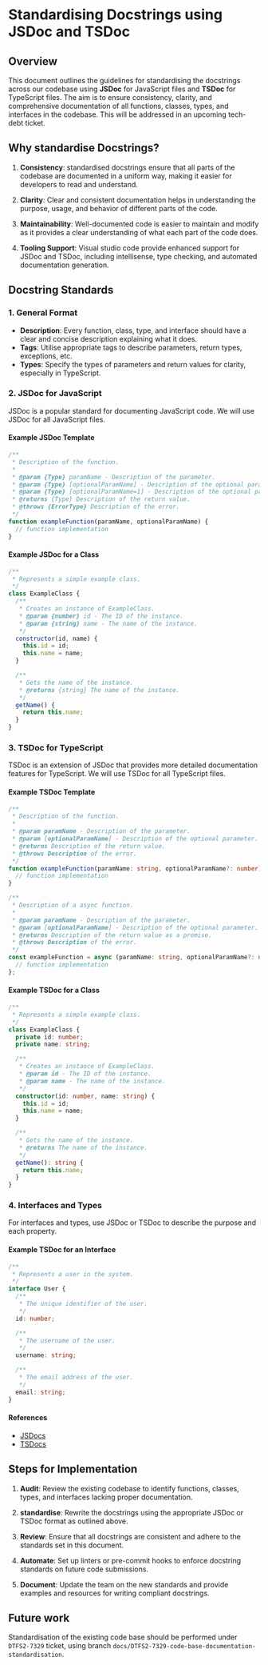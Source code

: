 # Standardising Docstrings using JSDoc and TSDoc

## Overview

This document outlines the guidelines for standardising the docstrings across our codebase using **JSDoc** for JavaScript files and **TSDoc** for TypeScript files. The aim is to ensure consistency, clarity, and comprehensive documentation of all functions, classes, types, and interfaces in the codebase. This will be addressed in an upcoming tech-debt ticket.

## Why standardise Docstrings?

1. **Consistency**: standardised docstrings ensure that all parts of the codebase are documented in a uniform way, making it easier for developers to read and understand.

2. **Clarity**: Clear and consistent documentation helps in understanding the purpose, usage, and behavior of different parts of the code.

3. **Maintainability**: Well-documented code is easier to maintain and modify as it provides a clear understanding of what each part of the code does.

4. **Tooling Support**: Visual studio code provide enhanced support for JSDoc and TSDoc, including intellisense, type checking, and automated documentation generation.

## Docstring Standards

### 1. General Format

- **Description**: Every function, class, type, and interface should have a clear and concise description explaining what it does.
- **Tags**: Utilise appropriate tags to describe parameters, return types, exceptions, etc.
- **Types**: Specify the types of parameters and return values for clarity, especially in TypeScript.

### 2. JSDoc for JavaScript

JSDoc is a popular standard for documenting JavaScript code. We will use JSDoc for all JavaScript files.

#### Example JSDoc Template

```javascript
/**
 * Description of the function.
 *
 * @param {Type} paramName - Description of the parameter.
 * @param {Type} [optionalParamName] - Description of the optional parameter.
 * @param {Type} [optionalParamName=1] - Description of the optional parameter with a default value
 * @returns {Type} Description of the return value.
 * @throws {ErrorType} Description of the error.
 */
function exampleFunction(paramName, optionalParamName) {
  // function implementation
}
```

#### Example JSDoc for a Class

```javascript
/**
 * Represents a simple example class.
 */
class ExampleClass {
  /**
   * Creates an instance of ExampleClass.
   * @param {number} id - The ID of the instance.
   * @param {string} name - The name of the instance.
   */
  constructor(id, name) {
    this.id = id;
    this.name = name;
  }

  /**
   * Gets the name of the instance.
   * @returns {string} The name of the instance.
   */
  getName() {
    return this.name;
  }
}
```

### 3. TSDoc for TypeScript

TSDoc is an extension of JSDoc that provides more detailed documentation features for TypeScript. We will use TSDoc for all TypeScript files.

#### Example TSDoc Template

```typescript
/**
 * Description of the function.
 *
 * @param paramName - Description of the parameter.
 * @param [optionalParamName] - Description of the optional parameter.
 * @returns Description of the return value.
 * @throws Description of the error.
 */
function exampleFunction(paramName: string, optionalParamName?: number): boolean {
  // function implementation
}
```

```typescript
/**
 * Description of a async function.
 *
 * @param paramName - Description of the parameter.
 * @param [optionalParamName] - Description of the optional parameter.
 * @returns Description of the return value as a promise.
 * @throws Description of the error.
 */
const exampleFunction = async (paramName: string, optionalParamName?: number): Promise<boolean> => {
  // function implementation
};
```

#### Example TSDoc for a Class

```typescript
/**
 * Represents a simple example class.
 */
class ExampleClass {
  private id: number;
  private name: string;

  /**
   * Creates an instance of ExampleClass.
   * @param id - The ID of the instance.
   * @param name - The name of the instance.
   */
  constructor(id: number, name: string) {
    this.id = id;
    this.name = name;
  }

  /**
   * Gets the name of the instance.
   * @returns The name of the instance.
   */
  getName(): string {
    return this.name;
  }
}
```

### 4. Interfaces and Types

For interfaces and types, use JSDoc or TSDoc to describe the purpose and each property.

#### Example TSDoc for an Interface

```typescript
/**
 * Represents a user in the system.
 */
interface User {
  /**
   * The unique identifier of the user.
   */
  id: number;

  /**
   * The username of the user.
   */
  username: string;

  /**
   * The email address of the user.
   */
  email: string;
}
```

#### References

- [JSDocs](https://www.typescriptlang.org/docs/handbook/jsdoc-supported-types.html)
- [TSDocs](https://tsdoc.org/)

## Steps for Implementation

1. **Audit**: Review the existing codebase to identify functions, classes, types, and interfaces lacking proper documentation.

2. **standardise**: Rewrite the docstrings using the appropriate JSDoc or TSDoc format as outlined above.

3. **Review**: Ensure that all docstrings are consistent and adhere to the standards set in this document.

4. **Automate**: Set up linters or pre-commit hooks to enforce docstring standards on future code submissions.

5. **Document**: Update the team on the new standards and provide examples and resources for writing compliant docstrings.

## Future work

Standardisation of the existing code base should be performed under `DTFS2-7329` ticket, using branch `docs/DTFS2-7329-code-base-documentation-standardisation`.
